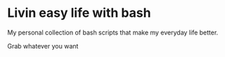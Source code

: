 # Livin easy life with bash

My personal collection of bash scripts that make my everyday life better.

Grab whatever you want
